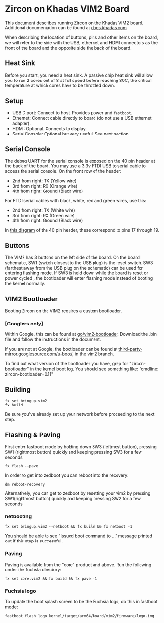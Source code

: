# Zircon on Khadas VIM2 Board

This document describes running Zircon on the Khadas VIM2 board.
Additional documentation can be found at [docs.khadas.com](http://docs.khadas.com/)

When describing the location of buttons, pins and other items on the board,
we will refer to the side with the USB, ethernet and HDMI connectors as the front of the board
and the opposite side the back of the board.

## Heat Sink

Before you start, you need a heat sink. A passive chip heat sink will allow you
to run 2 cores out of 8 at full speed before reaching 80C, the critical
temperature at which cores have to be throttled down.

## Setup

- USB C port: Connect to host. Provides power and `fastboot`.
- Ethernet: Connect cable directly to board (do not use a USB ethernet adapter).
- HDMI: Optional. Connects to display.
- Serial Console: Optional but very useful. See next section.

## Serial Console

The debug UART for the serial console is exposed on the 40 pin header at the back of the board.
You may use a 3.3v FTDI USB to serial cable to access the serial console.
On the front row of the header:

- 2nd from right: TX (Yellow wire)
- 3rd from right: RX (Orange wire)
- 4th from right: Ground (Black wire)

For FTDI serial cables with black, white, red and green wires, use this:

- 2nd from right: TX (White wire)
- 3rd from right: RX (Green wire)
- 4th from right: Ground (Black wire)

In [this diagram](http://docs.khadas.com/vim2/GPIOPinout.html) of the 40 pin header,
these correspond to pins 17 through 19.

## Buttons

The VIM2 has 3 buttons on the left side of the board. On the board schematic, SW1 (switch closest to the USB plug) is the reset switch. SW3 (farthest away from the USB plug on the schematic) can be used for entering flashing mode. If SW3 is held down while the board is reset or power cycled , the bootloader will enter flashing mode instead of booting the kernel normally.

## VIM2 Bootloader

Booting Zircon on the VIM2 requires a custom bootloader.

### [Googlers only]
Within Google, this can be found at [go/vim2-bootloader](http://go.corp.google.com/vim2-bootloader). Download the .bin file and follow the instructions in the document.

If you are not at Google, the bootloader can be found at [third-party-mirror.googlesource.com/u-boot/](https://third-party-mirror.googlesource.com/u-boot/), in the vim2 branch.

To find out what version of the bootloader you have, grep for "zircon-bootloader"
in the kernel boot log. You should see something like: "cmdline: zircon-bootloader=0.11"

## Building

```
fx set bringup.vim2
fx build
```

Be sure you've already set up your network before proceeding to the next step.

## Flashing & Paving

First enter fastboot mode by holding down SW3 (leftmost button), pressing SW1 (rightmost button) quickly and keeping pressing SW3 for a few seconds.

```
fx flash --pave
```

In order to get into zedboot you can reboot into the recovery:

```
dm reboot-recovery
```

Alternatively, you can get to zedboot by resetting your vim2 by pressing SW1(rightmost button) quickly and keeping pressing SW2 for a few seconds.

### netbooting

```
fx set bringup.vim2 --netboot && fx build && fx netboot -1
```

You should be able to see "Issued boot command to ..." message printed out if this step is successful.

### Paving

Paving is available from the "core" product and above. Run the following under the fuchsia directory:

```
fx set core.vim2 && fx build && fx pave -1
```

### Fuchsia logo

To update the boot splash screen to be the Fuchsia logo, do this in fastboot mode:

```
fastboot flash logo kernel/target/arm64/board/vim2/firmware/logo.img
```
